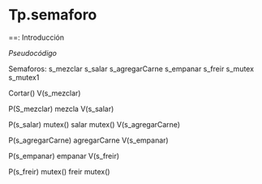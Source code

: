 # Tp.semaforo
==: Introducción

*Pseudocódigo*

Semaforos:
s_mezclar
s_salar
s_agregarCarne
s_empanar
s_freir
s_mutex
s_mutex1


Cortar()
 V(s_mezclar)
 
P(S_mezclar)
  mezcla
V(s_salar)

P(s_salar)
  mutex()
  salar
  mutex()
V(s_agregarCarne)

P(s_agregarCarne)
  agregarCarne
V(s_empanar)

P(s_empanar)
  empanar
V(s_freir)

P(s_freir)
  mutex()
  freir
  mutex()
  
